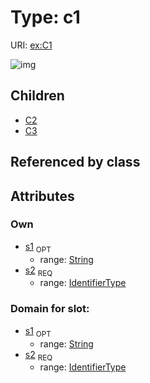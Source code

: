 
# Type: c1




URI: [ex:C1](http://example.org/mappings/C1)


![img](http://yuml.me/diagram/nofunky;dir:TB/class/[C1&#124;s1:string%20%3F;s2:identifier_type]^-[C3],%20[C1]^-[C2])

## Children

 * [C2](C2.md)
 * [C3](C3.md)

## Referenced by class


## Attributes


### Own

 * [s1](s1.md)  <sub>OPT</sub>
    * range: [String](types/String.md)
 * [s2](s2.md)  <sub>REQ</sub>
    * range: [IdentifierType](types/IdentifierType.md)

### Domain for slot:

 * [s1](s1.md)  <sub>OPT</sub>
    * range: [String](types/String.md)
 * [s2](s2.md)  <sub>REQ</sub>
    * range: [IdentifierType](types/IdentifierType.md)
